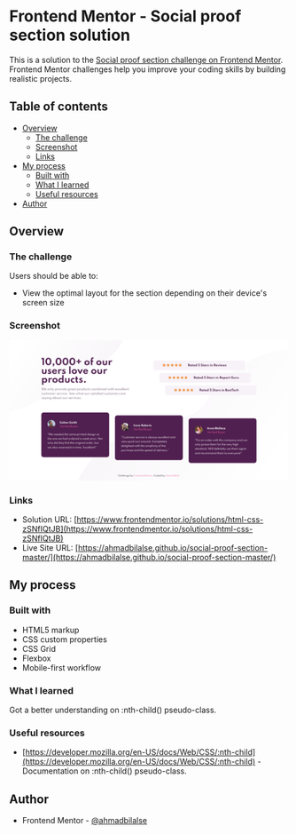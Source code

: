 # Frontend Mentor - Social proof section solution

This is a solution to the [Social proof section challenge on Frontend Mentor](https://www.frontendmentor.io/challenges/social-proof-section-6e0qTv_bA). Frontend Mentor challenges help you improve your coding skills by building realistic projects. 

## Table of contents

- [Overview](#overview)
  - [The challenge](#the-challenge)
  - [Screenshot](#screenshot)
  - [Links](#links)
- [My process](#my-process)
  - [Built with](#built-with)
  - [What I learned](#what-i-learned)
  - [Useful resources](#useful-resources)
- [Author](#author)

## Overview

### The challenge

Users should be able to:

- View the optimal layout for the section depending on their device's screen size

### Screenshot

![](./screenshot.png)

### Links

- Solution URL: [https://www.frontendmentor.io/solutions/html-css-zSNfIQtJB](https://www.frontendmentor.io/solutions/html-css-zSNfIQtJB)
- Live Site URL: [https://ahmadbilalse.github.io/social-proof-section-master/](https://ahmadbilalse.github.io/social-proof-section-master/)

## My process

### Built with

- HTML5 markup
- CSS custom properties
- CSS Grid
- Flexbox
- Mobile-first workflow

### What I learned

Got a better understanding on :nth-child() pseudo-class.

### Useful resources

- [https://developer.mozilla.org/en-US/docs/Web/CSS/:nth-child](https://developer.mozilla.org/en-US/docs/Web/CSS/:nth-child) - Documentation on :nth-child() pseudo-class.

## Author

- Frontend Mentor - [@ahmadbilalse](https://www.frontendmentor.io/profile/ahmadbilalse)